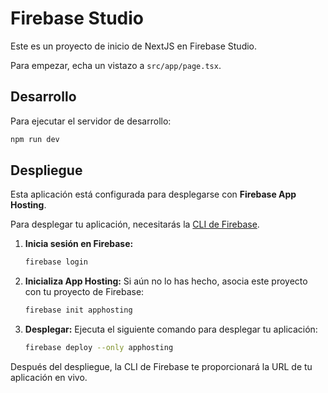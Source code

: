 # Firebase Studio

Este es un proyecto de inicio de NextJS en Firebase Studio.

Para empezar, echa un vistazo a `src/app/page.tsx`.

## Desarrollo

Para ejecutar el servidor de desarrollo:

```bash
npm run dev
```

## Despliegue

Esta aplicación está configurada para desplegarse con **Firebase App Hosting**.

Para desplegar tu aplicación, necesitarás la [CLI de Firebase](https://firebase.google.com/docs/cli).

1.  **Inicia sesión en Firebase:**
    ```bash
    firebase login
    ```

2.  **Inicializa App Hosting:**
    Si aún no lo has hecho, asocia este proyecto con tu proyecto de Firebase:
    ```bash
    firebase init apphosting
    ```

3.  **Desplegar:**
    Ejecuta el siguiente comando para desplegar tu aplicación:
    ```bash
    firebase deploy --only apphosting
    ```

Después del despliegue, la CLI de Firebase te proporcionará la URL de tu aplicación en vivo.
